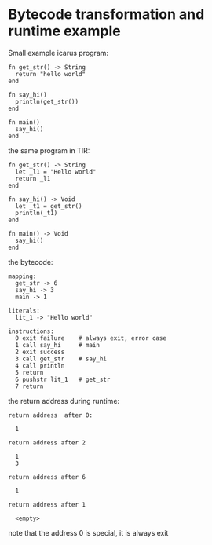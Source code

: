 Bytecode transformation and runtime example
============================================

Small example icarus program:

    fn get_str() -> String
      return "hello world"
    end

    fn say_hi()
      println(get_str())
    end

    fn main()
      say_hi()
    end


the same program in TIR:

    fn get_str() -> String
      let _l1 = "Hello world"
      return _l1
    end

    fn say_hi() -> Void
      let _t1 = get_str()
      println(_t1)
    end

    fn main() -> Void
      say_hi()
    end


the bytecode:

    mapping:
      get_str -> 6
      say_hi -> 3
      main -> 1

    literals:
      lit_1 -> "Hello world"

    instructions:
      0 exit failure    # always exit, error case
      1 call say_hi     # main
      2 exit success
      3 call get_str    # say_hi
      4 call println
      5 return
      6 pushstr lit_1   # get_str
      7 return


the return address during runtime:

    return address  after 0:

      1

    return address after 2

      1
      3

    return address after 6

      1

    return address after 1

      <empty>

note that the address 0 is special, it is always exit
